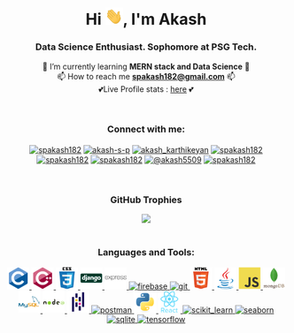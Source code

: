 <h1 align="center">Hi <img src="Hi.gif" width="32px">, I'm Akash</h1>
<h3 align="center">Data Science Enthusiast. Sophomore at PSG Tech.</h3>
<div align="center">
  
🌱 I’m currently learning **MERN stack and Data Science** 🌱
<br>
📫 How to reach me **spakash182@gmail.com** 📫
<br>
💕Live Profile stats : <a href="https://profile-summary-for-github.com/user/AkashSCIENTIST">here</a> 💕
  
</div>

<br>
<h3 align="center">Connect with me:</h3>
<p align="center">
<a href="https://twitter.com/spakash182" target="blank"><img align="center" src="https://raw.githubusercontent.com/rahuldkjain/github-profile-readme-generator/master/src/images/icons/Social/twitter.svg" alt="spakash182" height="30" width="40" /></a>
<a href="https://linkedin.com/in/akash-s-p" target="blank"><img align="center" src="https://raw.githubusercontent.com/rahuldkjain/github-profile-readme-generator/master/src/images/icons/Social/linked-in-alt.svg" alt="akash-s-p" height="30" width="40" /></a>
<a href="https://instagram.com/akash_karthikeyan" target="blank"><img align="center" src="https://raw.githubusercontent.com/rahuldkjain/github-profile-readme-generator/master/src/images/icons/Social/instagram.svg" alt="akash_karthikeyan" height="30" width="40" /></a>
<a href="https://www.hackerrank.com/spakash182" target="blank"><img align="center" src="https://raw.githubusercontent.com/rahuldkjain/github-profile-readme-generator/master/src/images/icons/Social/hackerrank.svg" alt="spakash182" height="30" width="40" /></a>
<a href="https://codeforces.com/profile/spakash182" target="blank"><img align="center" src="https://raw.githubusercontent.com/rahuldkjain/github-profile-readme-generator/master/src/images/icons/Social/codeforces.svg" alt="spakash182" height="30" width="40" /></a>
<a href="https://www.leetcode.com/spakash182" target="blank"><img align="center" src="https://raw.githubusercontent.com/rahuldkjain/github-profile-readme-generator/master/src/images/icons/Social/leet-code.svg" alt="spakash182" height="30" width="40" /></a>
<a href="https://www.hackerearth.com/@akash5509" target="blank"><img align="center" src="https://raw.githubusercontent.com/rahuldkjain/github-profile-readme-generator/master/src/images/icons/Social/hackerearth.svg" alt="@akash5509" height="30" width="40" /></a>
<a href="https://discord.gg/spakash182" target="blank"><img align="center" src="https://raw.githubusercontent.com/rahuldkjain/github-profile-readme-generator/master/src/images/icons/Social/discord.svg" alt="spakash182" height="30" width="40" /></a>
</p>
<br>

<div align="center">
<h3>GitHub Trophies</h3>
<img src="https://github-profile-trophy.vercel.app/?username=AkashSCIENTIST&margin-h=15&no-bg=true&no-frame=true&theme=juicyfresh"></img>
</div>

<br>
<h3 align="center">Languages and Tools:</h3>
<p align="center">
<a href="https://www.cprogramming.com/" target="_blank" rel="noreferrer"> <img src="https://raw.githubusercontent.com/devicons/devicon/master/icons/c/c-original.svg" alt="c" width="40" height="40"/> </a>
<a href="https://www.w3schools.com/cpp/" target="_blank" rel="noreferrer"> <img src="https://raw.githubusercontent.com/devicons/devicon/master/icons/cplusplus/cplusplus-original.svg" alt="cplusplus" width="40" height="40"/> </a>
<a href="https://www.w3schools.com/css/" target="_blank" rel="noreferrer"> <img src="https://raw.githubusercontent.com/devicons/devicon/master/icons/css3/css3-original-wordmark.svg" alt="css3" width="40" height="40"/> </a> <a href="https://www.djangoproject.com/" target="_blank" rel="noreferrer"> <img src="https://raw.githubusercontent.com/devicons/devicon/master/icons/django/django-original.svg" alt="django" width="40" height="40"/> </a>
<a href="https://expressjs.com" target="_blank" rel="noreferrer"> <img src="https://raw.githubusercontent.com/devicons/devicon/master/icons/express/express-original-wordmark.svg" alt="express" width="40" height="40"/> </a>
<a href="https://firebase.google.com/" target="_blank" rel="noreferrer"> <img src="https://www.vectorlogo.zone/logos/firebase/firebase-icon.svg" alt="firebase" width="40" height="40"/> </a> <a href="https://git-scm.com/" target="_blank" rel="noreferrer"> <img src="https://www.vectorlogo.zone/logos/git-scm/git-scm-icon.svg" alt="git" width="40" height="40"/> </a>
<a href="https://www.w3.org/html/" target="_blank" rel="noreferrer"> <img src="https://raw.githubusercontent.com/devicons/devicon/master/icons/html5/html5-original-wordmark.svg" alt="html5" width="40" height="40"/> </a>
<a href="https://www.java.com" target="_blank" rel="noreferrer"> <img src="https://raw.githubusercontent.com/devicons/devicon/master/icons/java/java-original.svg" alt="java" width="40" height="40"/> </a>
<a href="https://developer.mozilla.org/en-US/docs/Web/JavaScript" target="_blank" rel="noreferrer"> <img src="https://raw.githubusercontent.com/devicons/devicon/master/icons/javascript/javascript-original.svg" alt="javascript" width="40" height="40"/> </a>
<a href="https://www.mongodb.com/" target="_blank" rel="noreferrer"> <img src="https://raw.githubusercontent.com/devicons/devicon/master/icons/mongodb/mongodb-original-wordmark.svg" alt="mongodb" width="40" height="40"/> </a>
<a href="https://www.mysql.com/" target="_blank" rel="noreferrer"> <img src="https://raw.githubusercontent.com/devicons/devicon/master/icons/mysql/mysql-original-wordmark.svg" alt="mysql" width="40" height="40"/> </a>
<a href="https://nodejs.org" target="_blank" rel="noreferrer"> <img src="https://raw.githubusercontent.com/devicons/devicon/master/icons/nodejs/nodejs-original-wordmark.svg" alt="nodejs" width="40" height="40"/> </a>
<a href="https://pandas.pydata.org/" target="_blank" rel="noreferrer"> <img src="https://raw.githubusercontent.com/devicons/devicon/2ae2a900d2f041da66e950e4d48052658d850630/icons/pandas/pandas-original.svg" alt="pandas" width="40" height="40"/> </a>
<a href="https://postman.com" target="_blank" rel="noreferrer"> <img src="https://www.vectorlogo.zone/logos/getpostman/getpostman-icon.svg" alt="postman" width="40" height="40"/> </a>
<a href="https://www.python.org" target="_blank" rel="noreferrer"> <img src="https://raw.githubusercontent.com/devicons/devicon/master/icons/python/python-original.svg" alt="python" width="40" height="40"/> </a>
<a href="https://reactjs.org/" target="_blank" rel="noreferrer"> <img src="https://raw.githubusercontent.com/devicons/devicon/master/icons/react/react-original-wordmark.svg" alt="react" width="40" height="40"/> </a>
<a href="https://scikit-learn.org/" target="_blank" rel="noreferrer"> <img src="https://upload.wikimedia.org/wikipedia/commons/0/05/Scikit_learn_logo_small.svg" alt="scikit_learn" width="40" height="40"/> </a>
<a href="https://seaborn.pydata.org/" target="_blank" rel="noreferrer"> <img src="https://seaborn.pydata.org/_images/logo-mark-lightbg.svg" alt="seaborn" width="40" height="40"/> </a>
<a href="https://www.sqlite.org/" target="_blank" rel="noreferrer"> <img src="https://www.vectorlogo.zone/logos/sqlite/sqlite-icon.svg" alt="sqlite" width="40" height="40"/> </a>
<a href="https://www.tensorflow.org" target="_blank" rel="noreferrer"> <img src="https://www.vectorlogo.zone/logos/tensorflow/tensorflow-icon.svg" alt="tensorflow" width="40" height="40"/> </a> </p>
<br>

<p align="center"><!--img src= "https://github-readme-stats.vercel.app/api/top-langs/?username=AkashSCIENTIST&layout=compact&hide=html&hide_border=true"-->
<img src= "https://github-profile-summary-cards.vercel.app/api/cards/repos-per-language?username=AkashSCIENTIST&theme=vue" alt="">
<img src= "https://github-profile-summary-cards.vercel.app/api/cards/most-commit-language?username=AkashSCIENTIST&theme=vue" alt="">
<!--img stc="https://github-profile-summary-cards.vercel.app/api/cards/stats?username=AkashSCIENTIST&theme=vue" alt=""-->
<!--img src="https://github-profile-summary-cards.vercel.app/api/cards/productive-time?username=AkashSCIENTIST&theme=vue" alt=""-->
<img src="https://github-profile-summary-cards.vercel.app/api/cards/profile-details?username=AkashSCIENTIST&theme=vue" alt="">
</p>
